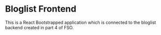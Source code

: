 # Bloglist Frontend

This is a React Bootstrapped application which is connected to the bloglist backend created in part 4 of FSO. 